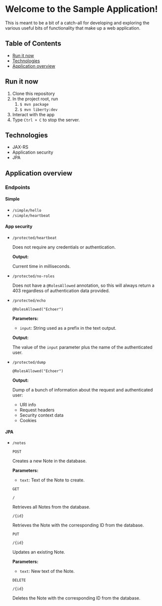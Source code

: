 # Welcome to the Sample Application!

This is meant to be a bit of a catch-all for developing and exploring the various useful bits of functionality that make up a web application.

## Table of Contents

- [Run it now](#run-it-now)
- [Technologies](#technologies)
- [Application overview](#application-overview)

## Run it now

1. Clone this repository
1. In the project root, run
    1. `$ mvn package`
    1. `$ mvn liberty:dev`
1. Interact with the app
1. Type `Ctrl + C` to stop the server.

## Technologies

- JAX-RS
- Application security
- JPA

## Application overview

### Endpoints

#### Simple

- `/simple/hello`
- `/simple/heartbeat`

#### App security

- `/protected/heartbeat`

    Does not require any credentials or authentication.

    **Output:**
    
    Current time in milliseconds.

- `/protected/no-roles`

    Does not have a `@RolesAllowed` annotation, so this will always return a 403 regardless of authentication data provided.

- `/protected/echo`

    `@RolesAllowed("Echoer")`
    
    **Parameters:**

    - `input`: String used as a prefix in the text output.

    **Output:**

    The value of the `input` parameter plus the name of the authenticated user.

- `/protected/dump`

    `@RolesAllowed("Echoer")`

    **Output:**

    Dump of a bunch of information about the request and authenticated user:
    
    - URI info
    - Request headers
    - Security context data
    - Cookies
#### JPA

- `/notes`

    `POST`

    Creates a new Note in the database.

    **Parameters:**

    - `text`: Text of the Note to create.

    `GET`

    `/`

    Retrieves all Notes from the database.

    `/{id}`

    Retrieves the Note with the corresponding ID from the database.

    `PUT`

    `/{id}`

    Updates an existing Note.

    **Parameters:**

    - `text`: New text of the Note.

    `DELETE`

    `/{id}`

    Deletes the Note with the corresponding ID from the database.
